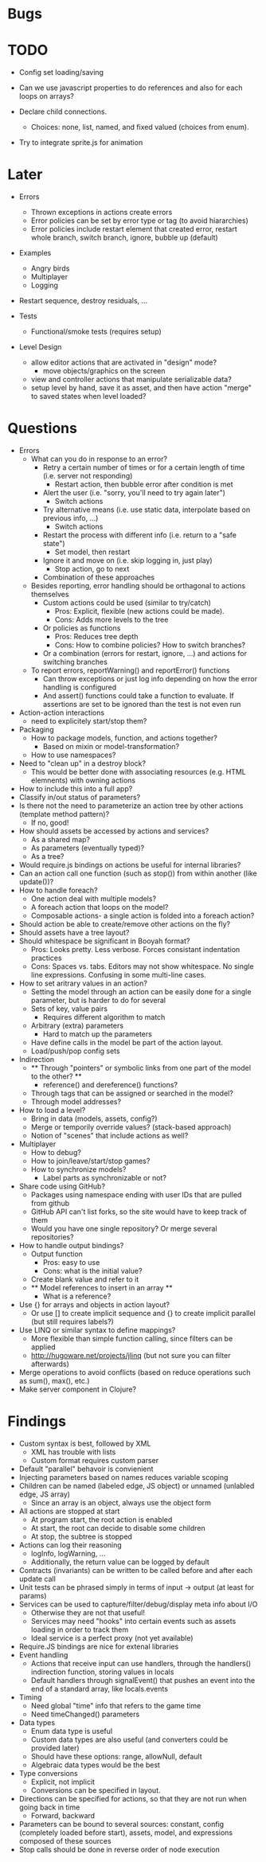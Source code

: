 Bugs
====


TODO
====

- Config set loading/saving

- Can we use javascript properties to do references and also for each loops on arrays?

- Declare child connections.
  - Choices: none, list, named, and fixed valued (choices from enum).

- Try to integrate sprite.js for animation


Later
=====

- Errors
  - Thrown exceptions in actions create errors
  - Error policies can be set by error type or tag (to avoid hiararchies)
  - Error policies include restart element that created error, restart whole branch, switch branch, ignore, bubble up (default)

- Examples
  - Angry birds
  - Multiplayer
  - Logging

- Restart sequence, destroy residuals, ...

- Tests
  - Functional/smoke tests (requires setup)

- Level Design
  - allow editor actions that are activated in "design" mode?
    - move objects/graphics on the screen
  - view and controller actions that manipulate serializable data?
  - setup level by hand, save it as asset, and then have action "merge" to saved states when level loaded? 


Questions
=========

- Errors
  - What can you do in response to an error?
    - Retry a certain number of times or for a certain length of time (i.e. server not responding)
      - Restart action, then bubble error after condition is met
    - Alert the user (i.e. "sorry, you'll need to try again later")
      - Switch actions
    - Try alternative means (i.e. use static data, interpolate based on previous info, ...)
      - Switch actions
    - Restart the process with different info (i.e. return to a "safe state")
      - Set model, then restart
    - Ignore it and move on (i.e. skip logging in, just play)
      - Stop action, go to next 
    - Combination of these approaches
  - Besides reporting, error handling should be orthagonal to actions themselves
    - Custom actions could be used (similar to try/catch)
      - Pros: Explicit, flexible (new actions could be made). 
      - Cons: Adds more levels to the tree
    - Or policies as functions
      - Pros: Reduces tree depth
      - Cons: How to combine policies? How to switch branches?
    - Or a combination (errors for restart, ignore, ...) and actions for switching branches
  - To report errors, reportWarning() and reportError() functions 
    - Can throw exceptions or just log info depending on how the error handling is configured
    - And assert() functions could take a function to evaluate. If assertions are set to be ignored than the test is not even run
- Action-action interactions 
  - need to explicitely start/stop them?
- Packaging
  - How to package models, function, and actions together?
    - Based on mixin or model-transformation?
  - How to use namespaces?
- Need to "clean up" in a destroy block?
  - This would be better done with associating resources (e.g. HTML elemnents) with owning actions
- How to include this into a full app?
- Classify in/out status of parameters?
- Is there not the need to parameterize an action tree by other actions (template method pattern)?
  - If no, good!
- How should assets be accessed by actions and services?
  - As a shared map?
  - As parameters (eventually typed)?
  - As a tree?
- Would require.js bindings on actions be useful for internal libraries?
- Can an action call one function (such as stop()) from within another (like update())?
- How to handle foreach?
  - One action deal with multiple models?
  - A foreach action that loops on the model?
  - Composable actions- a single action is folded into a foreach action?
- Should action be able to create/remove other actions on the fly?
- Should assets have a tree layout?
- Should whitespace be significant in Booyah format?
  - Pros: Looks pretty. Less verbose. Forces consistant indentation practices
  - Cons: Spaces vs. tabs. Editors may not show whitespace. No single line expressions. Confusing in some multi-line cases. 
- How to set aritrary values in an action?
  - Setting the model through an action can be easily done for a single parameter, but is harder to do for several
  - Sets of key, value pairs
    - Requires different algorithm to match
  - Arbitrary (extra) parameters 
    - Hard to match up the parameters
  - Have define calls in the model be part of the action layout.
  - Load/push/pop config sets
- Indirection
  - ** Through "pointers" or symbolic links from one part of the model to the other? **
    - reference() and dereference() functions?
  - Through tags that can be assigned or searched in the model?
  - Through model addresses? 
- How to load a level?
  - Bring in data (models, assets, config?)
  - Merge or temporily override values? (stack-based approach)
  - Notion of "scenes" that include actions as well?
- Multiplayer
  - How to debug?
  - How to join/leave/start/stop games?
  - How to synchronize models?
    - Label parts as synchronizable or not?
- Share code using GitHub?
  - Packages using namespace ending with user IDs that are pulled from github
  - GitHub API can't list forks, so the site would have to keep track of them
  - Would you have one single repository? Or merge several repositories?
- How to handle output bindings?
  - Output function
    - Pros: easy to use
    - Cons: what is the initial value?
  - Create blank value and refer to it
  - ** Model references to insert in an array **
    - What is a reference?
- Use {} for arrays and objects in action layout?
  - Or use [] to create implicit sequence and {} to create implicit parallel (but still requires labels?)
- Use LINQ or similar syntax to define mappings?
  - More flexible than simple function calling, since filters can be applied
  - http://hugoware.net/projects/jlinq (but not sure you can filter afterwards)
- Merge operations to avoid conflicts (based on reduce operations such as sum(), max(), etc.)
- Make server component in Clojure?


Findings
========

- Custom syntax is best, followed by XML
  - XML has trouble with lists
  - Custom format requires custom parser
- Default "parallel" behavoir is convienient
- Injecting parameters based on names reduces variable scoping
- Children can be named (labeled edge, JS object) or unnamed (unlabled edge, JS array)
  - Since an array is an object, always use the object form
- All actions are stopped at start
  - At program start, the root action is enabled
  - At start, the root can decide to disable some children
  - At stop, the subtree is stopped
- Actions can log their reasoning
  - logInfo, logWarning, ... 
  - Additionally, the return value can be logged by default
- Contracts (invariants) can be written to be called before and after each update call
- Unit tests can be phrased simply in terms of input -> output (at least for params)
- Services can be used to capture/filter/debug/display meta info about I/O 
  - Otherwise they are not that useful!
  - Services may need "hooks" into certain events such as assets loading in order to track them
  - Ideal service is a perfect proxy (not yet available)
- Require.JS bindings are nice for extenal libraries 
- Event handling
  - Actions that receive input can use handlers, through the handlers() indirection function, storing values in locals
  - Default handlers through signalEvent() that pushes an event into the end of a standard array, like locals.events
- Timing
  - Need global "time" info that refers to the game time
  - Need timeChanged() parameters
- Data types
  - Enum data type is useful
  - Custom data types are also useful (and converters could be provided later)
  - Should have these options: range, allowNull, default 
  - Algebraic data types would be the best
- Type conversions 
  - Explicit, not implicit
  - Conversions can be specified in layout.
- Directions can be specified for actions, so that they are not run when going back in time
  - Forward, backward
- Parameters can be bound to several sources: constant, config (completely loaded before start), assets, model, and expressions composed of these sources
- Stop calls should be done in reverse order of node execution 


